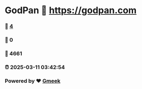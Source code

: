 # GodPan :link: https://godpan.com 
### :page_facing_up: [4](https://godpan.com/tag.html) 
### :speech_balloon: 0 
### :hibiscus: 4661 
### :alarm_clock: 2025-03-11 03:42:54 
### Powered by :heart: [Gmeek](https://github.com/Meekdai/Gmeek)
